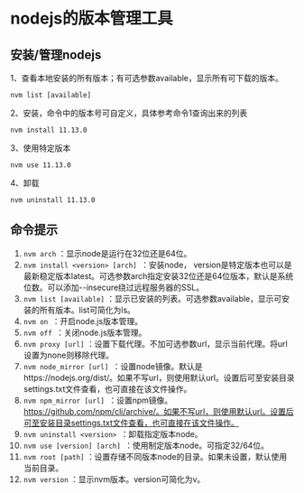 # nodejs的版本管理工具

## 安装/管理nodejs

1、查看本地安装的所有版本；有可选参数available，显示所有可下载的版本。

```
nvm list [available]
```

  2、安装，命令中的版本号可自定义，具体参考命令1查询出来的列表

```
nvm install 11.13.0
```

  3、使用特定版本

```
nvm use 11.13.0
```

  4、卸载

```
nvm uninstall 11.13.0
```

## 命令提示

1.  `nvm arch` ：显示node是运行在32位还是64位。
2.  `nvm install <version> [arch] `：安装node， version是特定版本也可以是最新稳定版本latest。可选参数arch指定安装32位还是64位版本，默认是系统位数。可以添加--insecure绕过远程服务器的SSL。
3.  `nvm list [available]` ：显示已安装的列表。可选参数available，显示可安装的所有版本。list可简化为ls。
4.  `nvm on `：开启node.js版本管理。
5.  `nvm off `：关闭node.js版本管理。
6.  `nvm proxy [url]` ：设置下载代理。不加可选参数url，显示当前代理。将url设置为none则移除代理。
7.  `nvm node_mirror [url] `：设置node镜像。默认是https://nodejs.org/dist/。如果不写url，则使用默认url。设置后可至安装目录settings.txt文件查看，也可直接在该文件操作。
8.  `nvm npm_mirror [url] `：设置npm镜像。https://github.com/npm/cli/archive/。如果不写url，则使用默认url。设置后可至安装目录settings.txt文件查看，也可直接在该文件操作。
9.  `nvm uninstall <version> `：卸载指定版本node。
10.  `nvm use [version] [arch] `：使用制定版本node。可指定32/64位。
11.  `nvm root [path]` ：设置存储不同版本node的目录。如果未设置，默认使用当前目录。
12.  `nvm version` ：显示nvm版本。version可简化为v。